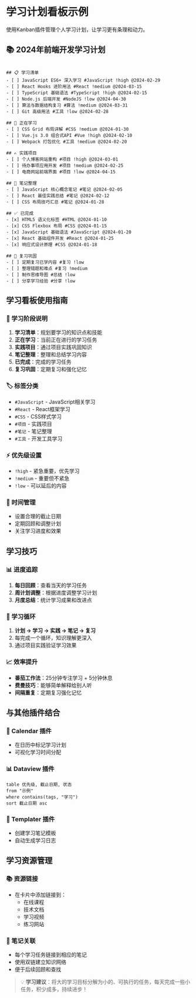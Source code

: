# 学习计划看板示例

使用Kanban插件管理个人学习计划，让学习更有条理和动力。

## 📚 2024年前端开发学习计划

```kanban

## 📋 学习清单
- [ ] JavaScript ES6+ 深入学习 #JavaScript !high @2024-02-29
- [ ] React Hooks 进阶用法 #React !medium @2024-03-15
- [ ] TypeScript 基础语法 #TypeScript !high @2024-02-15
- [ ] Node.js 后端开发 #NodeJS !low @2024-04-30
- [ ] 算法与数据结构复习 #算法 !medium @2024-03-31
- [ ] Git 高级用法 #工具 !low @2024-02-28

## 📖 正在学习
- [ ] CSS Grid 布局详解 #CSS !medium @2024-01-30
- [ ] Vue.js 3.0 组合式API #Vue !high @2024-02-10
- [ ] Webpack 打包优化 #工具 !medium @2024-02-20

## ✍️ 实践项目
- [ ] 个人博客网站重构 #项目 !high @2024-03-01
- [ ] 待办事项应用开发 #项目 !medium @2024-02-25
- [ ] 电商网站前端界面 #项目 !low @2024-04-15

## 📝 笔记整理
- [ ] JavaScript 核心概念笔记 #笔记 @2024-02-05
- [ ] React 最佳实践总结 #笔记 @2024-02-12
- [ ] CSS 布局技巧汇总 #笔记 @2024-01-28

## ✅ 已完成
- [x] HTML5 语义化标签 #HTML @2024-01-10
- [x] CSS Flexbox 布局 #CSS @2024-01-15
- [x] JavaScript 基础语法 #JavaScript @2024-01-20
- [x] React 基础组件开发 #React @2024-01-25
- [x] 响应式设计原理 #CSS @2024-01-18

## 🎯 复习巩固
- [ ] 定期复习已学内容 #复习 !low
- [ ] 整理错题和难点 #复习 !medium
- [ ] 制作思维导图 #总结 !low
- [ ] 分享学习经验 #分享 !low

```

## 学习看板使用指南

### 🎯 学习阶段说明

1. **学习清单**：规划要学习的知识点和技能
2. **正在学习**：当前正在进行的学习任务
3. **实践项目**：通过项目实践巩固知识
4. **笔记整理**：整理和总结学习内容
5. **已完成**：完成的学习任务
6. **复习巩固**：定期复习和强化记忆

### 🏷️ 标签分类

- `#JavaScript` - JavaScript相关学习
- `#React` - React框架学习
- `#CSS` - CSS样式学习
- `#项目` - 实践项目
- `#笔记` - 笔记整理
- `#工具` - 开发工具学习

### ⚡ 优先级设置

- `!high` - 紧急重要，优先学习
- `!medium` - 重要但不紧急
- `!low` - 可以延后的内容

### 📅 时间管理

- 设置合理的截止日期
- 定期回顾和调整计划
- 关注学习进度和效果

## 学习技巧

### 📊 进度追踪

1. **每日回顾**：查看当天的学习任务
2. **周计划调整**：根据进度调整学习计划
3. **月度总结**：统计学习成果和改进点

### 🔄 学习循环

1. **计划 → 学习 → 实践 → 笔记 → 复习**
2. 每完成一个循环，知识理解更深入
3. 通过项目实践验证学习效果

### 📈 效率提升

- **番茄工作法**：25分钟专注学习 + 5分钟休息
- **费曼技巧**：能够简单解释给别人听
- **间隔重复**：定期复习强化记忆

## 与其他插件结合

### 📅 Calendar 插件
- 在日历中标记学习计划
- 可视化学习时间分配

### 📊 Dataview 插件
```dataview
table 优先级, 截止日期, 状态
from "示例"
where contains(tags, "学习")
sort 截止日期 asc
```

### 📝 Templater 插件
- 创建学习笔记模板
- 自动生成学习日志

## 学习资源管理

### 📚 资源链接
- 在卡片中添加链接到：
  - 在线课程
  - 技术文档
  - 学习视频
  - 练习网站

### 📑 笔记关联
- 每个学习任务链接到相应的笔记
- 使用双链建立知识网络
- 便于后续回顾和查找

> 💡 **学习建议**：将大的学习目标分解为小的、可执行的任务，每天完成一些小任务，积少成多，持续进步！ 